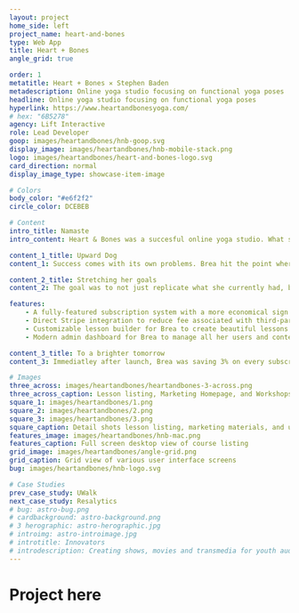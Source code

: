 ```yaml
---
layout: project
home_side: left
project_name: heart-and-bones
type: Web App
title: Heart + Bones
angle_grid: true

order: 1
metatitle: Heart + Bones ✕ Stephen Baden
metadescription: Online yoga studio focusing on functional yoga poses
headline: Online yoga studio focusing on functional yoga poses
hyperlink: https://www.heartandbonesyoga.com/
# hex: "6B5278"
agency: Lift Interactive
role: Lead Developer
goop: images/heartandbones/hnb-goop.svg
display_image: images/heartandbones/hnb-mobile-stack.png
logo: images/heartandbones/heart-and-bones-logo.svg
card_direction: normal
display_image_type: showcase-item-image

# Colors
body_color: "#e6f2f2"
circle_color: DCEBEB

# Content
intro_title: Namaste
intro_content: Heart & Bones was a succesful online yoga studio. What set it apart was it's philosophy of teaching susatainable, pracitcal yoga that could be practiced by anyone of any body shape and size.

content_1_title: Upward Dog
content_1: Success comes with its own problems. Brea hit the point where she had enough students that it was time to switch off the third-party service she was using to a custome website

content_2_title: Stretching her goals
content_2: The goal was to not just replicate what she currently had, but to expand on and streamline her offerings to provide her users with a big upgrade in expereince.

features:
    - A fully-featured subscription system with a more economical sign up flow for her users to reduce the friction of signing up
    - Direct Stripe integration to reduce fee associated with third-party providers
    - Customizable lesson builder for Brea to create beautiful lessons for her students to read and watch
    - Modern admin dashboard for Brea to manage all her users and content, accesible user interface for students to easily navigate their lessons and progress.

content_3_title: To a brighter tomorrow
content_3: Immediatley after launch, Brea was saving 3% on every subscription. Followed by an increase in subscribers by 20% the following year.

# Images
three_across: images/heartandbones/heartandbones-3-across.png
three_across_caption: Lesson listing, Marketing Homepage, and Workshops
square_1: images/heartandbones/1.png
square_2: images/heartandbones/2.png
square_3: images/heartandbones/3.png
square_caption: Detail shots lesson listing, marketing materials, and user playlists
features_image: images/heartandbones/hnb-mac.png
features_caption: Full screen desktop view of course listing
grid_image: images/heartandbones/angle-grid.png
grid_caption: Grid view of various user interface screens
bug: images/heartandbones/hnb-logo.svg

# Case Studies
prev_case_study: UWalk
next_case_study: Resalytics
# bug: astro-bug.png
# cardbackground: astro-background.png
# 3 herographic: astro-herographic.jpg
# introimg: astro-introimage.jpg
# introtitle: Innovators
# introdescription: Creating shows, movies and transmedia for youth audiences, focusing on premium episodic series built for all platforms.
---
```


<h1>Project here</h1>